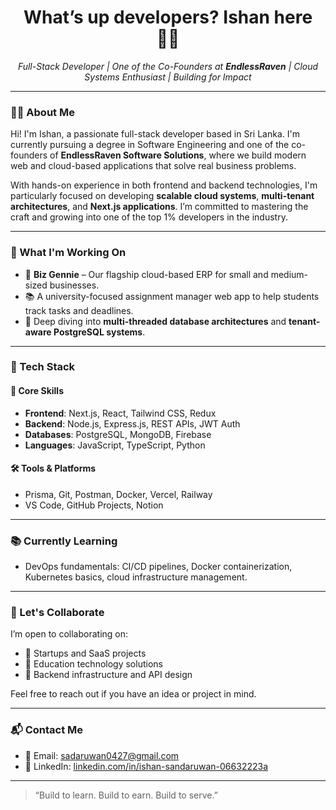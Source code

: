 <h1 align="center">What’s up developers? Ishan here 👨‍💻</h1>
<p align="center">
  <em>Full-Stack Developer | One of the Co-Founders at <strong>EndlessRaven</strong> | Cloud Systems Enthusiast | Building for Impact</em>
</p>

---

### 👨‍💻 About Me

Hi! I'm Ishan, a passionate full-stack developer based in Sri Lanka. I'm currently pursuing a degree in Software Engineering and one of the co-founders of **EndlessRaven Software Solutions**, where we build modern web and cloud-based applications that solve real business problems.

With hands-on experience in both frontend and backend technologies, I'm particularly focused on developing **scalable cloud systems**, **multi-tenant architectures**, and **Next.js applications**. I’m committed to mastering the craft and growing into one of the top 1% developers in the industry.

---

### 🚀 What I'm Working On

- 🔧 **Biz Gennie** – Our flagship cloud-based ERP for small and medium-sized businesses.
- 📚 A university-focused assignment manager web app to help students track tasks and deadlines.
- 🧠 Deep diving into **multi-threaded database architectures** and **tenant-aware PostgreSQL systems**.

---

### 📌 Tech Stack

#### 🧠 Core Skills
- **Frontend**: Next.js, React, Tailwind CSS, Redux
- **Backend**: Node.js, Express.js, REST APIs, JWT Auth
- **Databases**: PostgreSQL, MongoDB, Firebase
- **Languages**: JavaScript, TypeScript, Python

#### 🛠 Tools & Platforms
- Prisma, Git, Postman, Docker, Vercel, Railway
- VS Code, GitHub Projects, Notion

---

### 📚 Currently Learning

- DevOps fundamentals: CI/CD pipelines, Docker containerization, Kubernetes basics, cloud infrastructure management.

---

### 🤝 Let's Collaborate

I’m open to collaborating on:
- 🚀 Startups and SaaS projects
- 📘 Education technology solutions
- 🧩 Backend infrastructure and API design

Feel free to reach out if you have an idea or project in mind.

---

### 📬 Contact Me

- 📧 Email: [sadaruwan0427@gmail.com](mailto:sadaruwan0427@gmail.com)
- 💼 LinkedIn: [linkedin.com/in/ishan-sandaruwan-06632223a](https://www.linkedin.com/in/ishan-sandaruwan-06632223a/)

---

> “Build to learn. Build to earn. Build to serve.”

